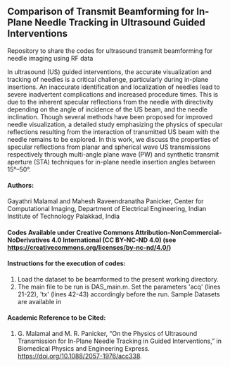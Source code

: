 ## Comparison of Transmit Beamforming for In-Plane Needle Tracking in Ultrasound Guided Interventions

Repository to share the codes for ultrasound transmit beamforming for needle imaging using RF data

In ultrasound (US) guided interventions, the accurate visualization and tracking of needles is a critical challenge, particularly during in-plane insertions. An inaccurate identification and localization of needles lead to severe inadvertent complications and increased procedure times. This is due to the inherent specular reflections from the needle with directivity depending on the angle of incidence of the US beam, and the needle inclination. Though several methods have been proposed for improved needle visualization, a detailed study emphasizing the physics of specular reflections resulting from the interaction of transmitted US beam with the needle remains to be explored. In this work, we discuss the properties of specular reflections from planar and spherical wave US transmissions respectively through multi-angle plane wave (PW) and synthetic transmit aperture (STA) techniques for in-plane needle insertion angles between 15°–50°.

#### **Authors**: 
Gayathri Malamal and Mahesh Raveendranatha Panicker, Center for Computational Imaging, Department of Electrical Engineering, Indian Institute of Technology Palakkad, India

#### **Codes Available under Creative Commons Attribution-NonCommercial-NoDerivatives 4.0 International (CC BY-NC-ND 4.0) (see https://creativecommons.org/licenses/by-nc-nd/4.0/)**

#### **Instructions for the execution of codes:**
1. Load the dataset to be beamformed to the present working directory.
2. The main file to be run is DAS_main.m. Set the parameters 'acq' (lines 21-22), 'tx' (lines 42-43) accordingly before the run.
Sample Datasets are available in 

#### **Academic Reference to be Cited:**
1.  G. Malamal and M. R. Panicker, “On the Physics of Ultrasound Transmission for In-Plane Needle Tracking in Guided Interventions,” in Biomedical Physics and Engineering Express. https://doi.org/10.1088/2057-1976/acc338. 

